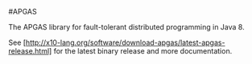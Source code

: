 #APGAS

The APGAS library for fault-tolerant distributed programming in Java 8.

See [http://x10-lang.org/software/download-apgas/latest-apgas-release.html] for the latest binary release and more documentation.
